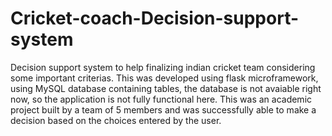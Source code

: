 # Cricket-coach-Decision-support-system
Decision support system to help finalizing indian cricket team considering some important criterias.
This was developed using flask microframework, using MySQL database containing tables, the database is not avaiable right now, so the application is not fully functional here. 
This was an academic project built by a team of 5 members and was successfully able to make a decision based on the choices entered by the user.
